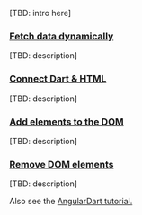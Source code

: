 [TBD: intro here]

<div class="card-grid">
  <div class="card">
    <h3><a href="/tutorials/web/get-data/fetch-data">Fetch data dynamically</a></h3>
    <p> [TBD: description] </p>
  </div>
  <div class="card">
    <h3><a href="/tutorials/web/low-level-html/connect-dart-html">Connect Dart & HTML</a></h3>
    <p> [TBD: description] </p>
  </div>
  <div class="card">
    <h3><a href="/tutorials/web/low-level-html/add-elements">Add elements to the DOM</a></h3>
    <p> [TBD: description] </p>
  </div>
  <div class="card">
    <h3><a href="/tutorials/web/low-level-html/remove-elements">Remove DOM elements</a></h3>
    <p> [TBD: description] </p>
  </div>
</div>

Also see the [AngularDart tutorial.]({{site.angulardart}}/tutorial)
